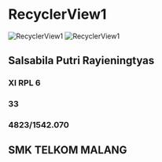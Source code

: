 # RecyclerView1
![RecyclerView1](https://docs.google.com/uc?id=0BzjEMTJfmJXneElpRmxjUFVhbFE)
![RecyclerView1](https://docs.google.com/uc?id=0BzjEMTJfmJXnYzBRNGxCMWcyejA)
## Salsabila Putri Rayieningtyas
### XI RPL 6
### 33
### 4823/1542.070
## SMK TELKOM MALANG
